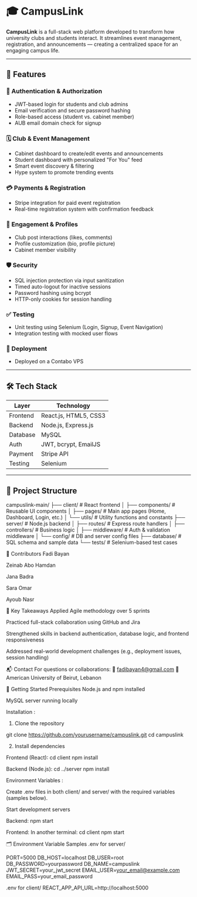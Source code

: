 # 🎓 CampusLink

**CampusLink** is a full-stack web platform developed to transform how university clubs and students interact. It streamlines event management, registration, and announcements — creating a centralized space for an engaging campus life.

---

## 🚀 Features

### 🔐 Authentication & Authorization
- JWT-based login for students and club admins
- Email verification and secure password hashing
- Role-based access (student vs. cabinet member)
- AUB email domain check for signup

### 🗓️ Club & Event Management
- Cabinet dashboard to create/edit events and announcements
- Student dashboard with personalized "For You" feed
- Smart event discovery & filtering
- Hype system to promote trending events

### 💳 Payments & Registration
- Stripe integration for paid event registration
- Real-time registration system with confirmation feedback

### 📸 Engagement & Profiles
- Club post interactions (likes, comments)
- Profile customization (bio, profile picture)
- Cabinet member visibility

### 🛡️ Security
- SQL injection protection via input sanitization
- Timed auto-logout for inactive sessions
- Password hashing using bcrypt
- HTTP-only cookies for session handling

### ✅ Testing
- Unit testing using Selenium (Login, Signup, Event Navigation)
- Integration testing with mocked user flows

### 🚀 Deployment
- Deployed on a Contabo VPS

---

## 🛠️ Tech Stack

| Layer      | Technology                    |
|------------|-------------------------------|
| Frontend   | React.js, HTML5, CSS3         |
| Backend    | Node.js, Express.js           |
| Database   | MySQL                         |
| Auth       | JWT, bcrypt, EmailJS          |
| Payment    | Stripe API                    |
| Testing    | Selenium                      |

---


## 📁 Project Structure

campuslink-main/
├── client/             # React frontend
│   ├── components/     # Reusable UI components
│   ├── pages/          # Main app pages (Home, Dashboard, Login, etc.)
│   └── utils/          # Utility functions and constants
├── server/             # Node.js backend
│   ├── routes/         # Express route handlers
│   ├── controllers/    # Business logic
│   ├── middleware/     # Auth & validation middleware
│   └── config/         # DB and server config files
├── database/           # SQL schema and sample data
└── tests/              # Selenium-based test cases


👥 Contributors
Fadi Bayan

Zeinab Abo Hamdan

Jana Badra

Sara Omar

Ayoub Nasr



📌 Key Takeaways
Applied Agile methodology over 5 sprints

Practiced full-stack collaboration using GitHub and Jira

Strengthened skills in backend authentication, database logic, and frontend responsiveness

Addressed real-world development challenges (e.g., deployment issues, session handling)




📬 Contact
For questions or collaborations:
📧 fadibayan4@gmail.com
📍 American University of Beirut, Lebanon





🧰 Getting Started
Prerequisites
Node.js and npm installed

MySQL server running locally




Installation : 

1. Clone the repository 

git clone https://github.com/yourusername/campuslink.git
cd campuslink

2. Install dependencies

Frontend (React):
cd client
npm install


Backend (Node.js):
cd ../server
npm install




Environment Variables :

Create .env files in both client/ and server/ with the required variables (samples below).

Start development servers

Backend: 
npm start

Frontend:
In another terminal:
cd client
npm start




🗂️ Environment Variable Samples
.env for server/

PORT=5000
DB_HOST=localhost
DB_USER=root
DB_PASSWORD=yourpassword
DB_NAME=campuslink
JWT_SECRET=your_jwt_secret
EMAIL_USER=your_email@example.com
EMAIL_PASS=your_email_password



.env for client/
REACT_APP_API_URL=http://localhost:5000





